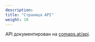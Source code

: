 ```yaml
---
description:
title: "Страница API"
weight: 10
---
```


API документирован на [comaps.at/api](https://comaps.at/api).
